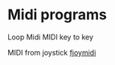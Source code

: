# Midi programs
Loop Midi
MIDI key to key

MIDI from joystick [fjoymidi](https://www.fergonez.net/softwares/fjoymidi)

